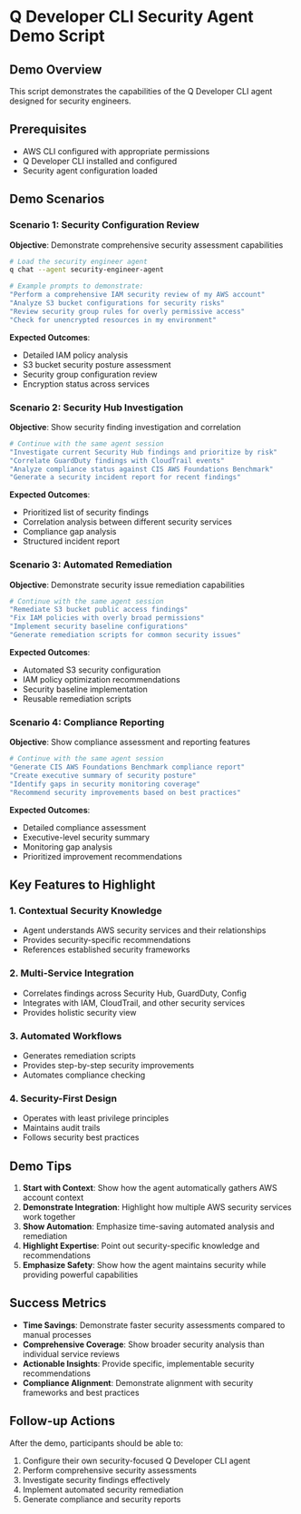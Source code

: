 # Q Developer CLI Security Agent Demo Script

## Demo Overview
This script demonstrates the capabilities of the Q Developer CLI agent designed for security engineers.

## Prerequisites
- AWS CLI configured with appropriate permissions
- Q Developer CLI installed and configured
- Security agent configuration loaded

## Demo Scenarios

### Scenario 1: Security Configuration Review
**Objective**: Demonstrate comprehensive security assessment capabilities

```bash
# Load the security engineer agent
q chat --agent security-engineer-agent

# Example prompts to demonstrate:
"Perform a comprehensive IAM security review of my AWS account"
"Analyze S3 bucket configurations for security risks"
"Review security group rules for overly permissive access"
"Check for unencrypted resources in my environment"
```

**Expected Outcomes**:
- Detailed IAM policy analysis
- S3 bucket security posture assessment
- Security group configuration review
- Encryption status across services

### Scenario 2: Security Hub Investigation
**Objective**: Show security finding investigation and correlation

```bash
# Continue with the same agent session
"Investigate current Security Hub findings and prioritize by risk"
"Correlate GuardDuty findings with CloudTrail events"
"Analyze compliance status against CIS AWS Foundations Benchmark"
"Generate a security incident report for recent findings"
```

**Expected Outcomes**:
- Prioritized list of security findings
- Correlation analysis between different security services
- Compliance gap analysis
- Structured incident report

### Scenario 3: Automated Remediation
**Objective**: Demonstrate security issue remediation capabilities

```bash
# Continue with the same agent session
"Remediate S3 bucket public access findings"
"Fix IAM policies with overly broad permissions"
"Implement security baseline configurations"
"Generate remediation scripts for common security issues"
```

**Expected Outcomes**:
- Automated S3 security configuration
- IAM policy optimization recommendations
- Security baseline implementation
- Reusable remediation scripts

### Scenario 4: Compliance Reporting
**Objective**: Show compliance assessment and reporting features

```bash
# Continue with the same agent session
"Generate CIS AWS Foundations Benchmark compliance report"
"Create executive summary of security posture"
"Identify gaps in security monitoring coverage"
"Recommend security improvements based on best practices"
```

**Expected Outcomes**:
- Detailed compliance assessment
- Executive-level security summary
- Monitoring gap analysis
- Prioritized improvement recommendations

## Key Features to Highlight

### 1. Contextual Security Knowledge
- Agent understands AWS security services and their relationships
- Provides security-specific recommendations
- References established security frameworks

### 2. Multi-Service Integration
- Correlates findings across Security Hub, GuardDuty, Config
- Integrates with IAM, CloudTrail, and other security services
- Provides holistic security view

### 3. Automated Workflows
- Generates remediation scripts
- Provides step-by-step security improvements
- Automates compliance checking

### 4. Security-First Design
- Operates with least privilege principles
- Maintains audit trails
- Follows security best practices

## Demo Tips

1. **Start with Context**: Show how the agent automatically gathers AWS account context
2. **Demonstrate Integration**: Highlight how multiple AWS security services work together
3. **Show Automation**: Emphasize time-saving automated analysis and remediation
4. **Highlight Expertise**: Point out security-specific knowledge and recommendations
5. **Emphasize Safety**: Show how the agent maintains security while providing powerful capabilities

## Success Metrics

- **Time Savings**: Demonstrate faster security assessments compared to manual processes
- **Comprehensive Coverage**: Show broader security analysis than individual service reviews
- **Actionable Insights**: Provide specific, implementable security recommendations
- **Compliance Alignment**: Demonstrate alignment with security frameworks and best practices

## Follow-up Actions

After the demo, participants should be able to:
1. Configure their own security-focused Q Developer CLI agent
2. Perform comprehensive security assessments
3. Investigate security findings effectively
4. Implement automated security remediation
5. Generate compliance and security reports
